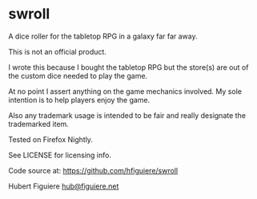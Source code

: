 swroll
======

A dice roller for the tabletop RPG in a galaxy far far away.

This is not an official product.

I wrote this because I bought the tabletop RPG but the store(s) are out of
the custom dice needed to play the game.

At no point I assert anything on the game mechanics involved. My sole
intention is to help players enjoy the game.

Also any trademark usage is intended to be fair and really designate
the trademarked item.

Tested on Firefox Nightly.

See LICENSE for licensing info.

Code source at:
   https://github.com/hfiguiere/swroll

Hubert Figuiere <hub@figuiere.net>
